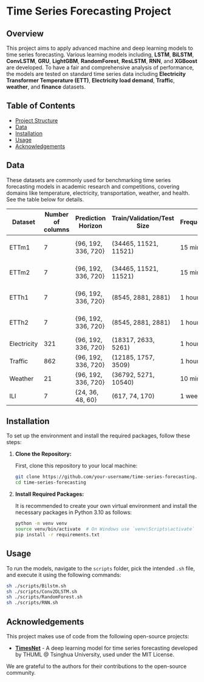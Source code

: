 # Time Series Forecasting Project

## Overview

This project aims to apply advanced machine and deep learning models to time series forecasting. Various learning models including, **LSTM**, **BiLSTM**, **ConvLSTM**, **GRU**, **LightGBM**, **RandomForest**, **ResLSTM**, **RNN**, and **XGBoost** are developed. To have a fair and comprehensive analysis of performance, the models are tested on standard time series data including **Electricity Transformer Temperature (ETT)**, **Electricity load demand**, **Traffic**, **weather**, and **finance** datasets.

## Table of Contents
- [Project Structure](#project-structure)
- [Data](#data)
- [Installation](#installation)
- [Usage](#usage)
- [Acknowledgements](#acknowledgements)

## Data
These datasets are commonly used for benchmarking time series forecasting models in academic research and competitions, covering domains like temperature, electricity, transportation, weather, and health. See the table below for details.

| Dataset      | Number of columns | Prediction Horizon  | Train/Validation/Test Size | Frequency | Domain       |
|--------------|-------------------|---------------------|----------------------------|-----------|--------------|
| ETTm1        | 7                 | {96, 192, 336, 720} | (34465, 11521, 11521)      | 15 min    | Electricity Transformer Temperature  |
| ETTm2        | 7                 | {96, 192, 336, 720} | (34465, 11521, 11521)      | 15 min    | Electricity Transformer Temperature  |
| ETTh1        | 7                 | {96, 192, 336, 720} | (8545, 2881, 2881)         | 1 hour    | Electricity Transformer Temperature  |
| ETTh2        | 7                 | {96, 192, 336, 720} | (8545, 2881, 2881)         | 1 hour    | Electricity Transformer Temperature  |
| Electricity  | 321               | {96, 192, 336, 720} | (18317, 2633, 5261)        | 1 hour    | Electricity Load Demand  |
| Traffic      | 862               | {96, 192, 336, 720} | (12185, 1757, 3509)        | 1 hour    | Transportation|
| Weather      | 21                | {96, 192, 336, 720} | (36792, 5271, 10540)       | 10 min    | Weather      |
| ILI          | 7                 | {24, 36, 48, 60}    | (617, 74, 170)             | 1 week    | Illness      |

## Installation

To set up the environment and install the required packages, follow these steps:

1. **Clone the Repository:**

   First, clone this repository to your local machine:

   ```bash
   git clone https://github.com/your-username/time-series-forecasting.git
   cd time-series-forecasting
   ```

2. **Install Required Packages:**

   It is recommended to create your own virtual environment and install the necessary packages in Python 3.10 as follows:

   ```bash
   python -m venv venv
   source venv/bin/activate  # On Windows use `venv\Scripts\activate`
   pip install -r requirements.txt
   ```

## Usage

To run the models, navigate to the `scripts` folder, pick the intended `.sh` file, and execute it using the following commands:

```bash
sh ./scripts/Bilstm.sh
sh ./scripts/Conv2DLSTM.sh
sh ./scripts/RandomForest.sh
sh ./scripts/RNN.sh
```

## Acknowledgements

This project makes use of code from the following open-source projects:

- **[TimesNet]([https://github.com/thuml/TimesNet](https://github.com/thuml/Time-Series-Library))** - A deep learning model for time series forecasting developed by THUML @ Tsinghua University, used under the MIT License.

We are grateful to the authors for their contributions to the open-source community.
